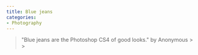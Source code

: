 ```yaml
---
title: Blue jeans
categories:
- Photography
---
```


<blockquote>"Blue jeans are the Photoshop CS4 of good looks."
by Anonymous
> 
> </blockquote>

